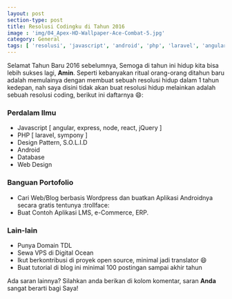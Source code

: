 ```yaml
---
layout: post
section-type: post
title: Resolusi Codingku di Tahun 2016
image : 'img/04_Apex-HD-Wallpaper-Ace-Combat-5.jpg'
category: General
tags: [ 'resolusi', 'javascript', 'android', 'php', 'laravel', 'angular']
---
```


Selamat Tahun Baru 2016 sebelumnya, Semoga di tahun ini hidup kita bisa lebih sukses lagi, **Amin**. Seperti kebanyakan ritual orang-orang ditahun baru adalah memulainya dengan membuat sebuah resolusi hidup dalam 1 tahun kedepan, nah saya disini tidak akan buat resolusi hidup melainkan adalah sebuah resolusi coding, berikut ini daftarnya :smile::

### Perdalam Ilmu
- Javascript [ angular, express, node, react, jQuery ]
- PHP [ laravel, sympony ]
- Design Pattern, S.O.L.I.D
- Android
- Database
- Web Design

### Banguan Portofolio
- Cari Web/Blog berbasis Wordpress dan buatkan Aplikasi Androidnya secara gratis tentunya :trollface:
- Buat Contoh Aplikasi LMS, e-Commerce, ERP.

### Lain-lain
- Punya Domain TDL
- Sewa VPS di Digital Ocean
- Ikut berkontribusi di proyek open source, minimal jadi translator :smile:
- Buat tutorial di blog ini minimal 100 postingan sampai akhir tahun

Ada saran lainnya? Silahkan anda berikan di kolom komentar, saran **Anda** sangat berarti bagi Saya!

